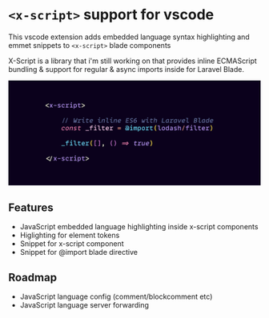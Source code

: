# `<x-script>` support for vscode

This vscode extension adds embedded language syntax highlighting and emmet snippets to `<x-script>` blade components

X-Script is a library that i'm still working on that provides inline ECMAScript bundling & support for regular & async imports inside for Laravel Blade. 

![screenshot](https://raw.githubusercontent.com/gwleuverink/vscode-x-script/main/docs/img/screenshot.png)

## Features

- JavaScript embedded language highlighting inside x-script components
- Higlighting for <x-script> element tokens
- Snippet for x-script component
- Snippet for @import blade directive

## Roadmap

- JavaScript language config (comment/blockcomment etc)
- JavaScript language server forwarding
